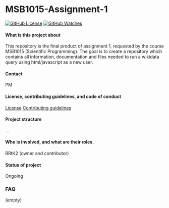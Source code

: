 # MSB1015-Assignment-1

[![GitHub License](https://img.shields.io/github/license/Rrtk2/MSB1015-Assignment-1)](https://github.com/Rrtk2/MSB1015-Assignment-1/blob/master/LICENSE.md) [![GitHub Watches](https://img.shields.io/github/watchers/Rrtk2/MSB1015-Assignment-1.svg?style=social&label=Watch&maxAge=2592000)](https://github.com/Rrtk2/MSB1015-Assignment-1/watchers)


#### What is this project about
This repository is the final product of assignment 1, requested by the course MSB1015 (Scientific Programming). The goal is to create a repository which contains all information, documentation and files needed to run a wikidata query using html/javascript as a new user.

#### Contact
PM

#### License, contributing guidelines, and code of conduct
[License](/LICENSE.md) 
[Contributing guidelines](/CONTRIBUTING.md) 

#### Project structure
...

#### Who is involved, and what are their roles.
RRtK2 (owner and contributor)

#### Status of project
Ongoing

### FAQ
(empty)
